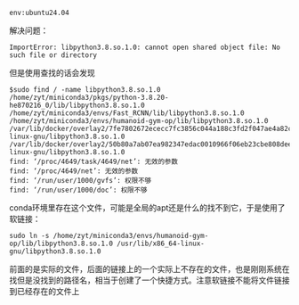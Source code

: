 `env:ubuntu24.04`

解决问题：

```
ImportError: libpython3.8.so.1.0: cannot open shared object file: No such file or directory
```

但是使用查找的话会发现

```
$sudo find / -name libpython3.8.so.1.0                                                   
/home/zyt/miniconda3/pkgs/python-3.8.20-he870216_0/lib/libpython3.8.so.1.0
/home/zyt/miniconda3/envs/Fast_RCNN/lib/libpython3.8.so.1.0
/home/zyt/miniconda3/envs/humanoid-gym-op/lib/libpython3.8.so.1.0
/var/lib/docker/overlay2/7fe7802672ececc7fc3856c044a188c3fd2f047ae4a82ca2da6887b81a46a8fa/diff/usr/lib/x86_64-linux-gnu/libpython3.8.so.1.0
/var/lib/docker/overlay2/50b80a7ab07ea982347edac0010966f06eb23cbe808deedafcb0117993eab823/merged/usr/lib/x86_64-linux-gnu/libpython3.8.so.1.0
find: ‘/proc/4649/task/4649/net’: 无效的参数
find: ‘/proc/4649/net’: 无效的参数
find: ‘/run/user/1000/gvfs’: 权限不够
find: ‘/run/user/1000/doc’: 权限不够

```

conda环境里存在这个文件，可能是全局的apt还是什么的找不到它，于是使用了软链接：

```
sudo ln -s /home/zyt/miniconda3/envs/humanoid-gym-op/lib/libpython3.8.so.1.0 /usr/lib/x86_64-linux-gnu/libpython3.8.so.1.0 
```

前面的是实际的文件，后面的链接上的一个实际上不存在的文件，也是刚刚系统在找但是没找到的路径名，相当于创建了一个快捷方式。注意软链接不能将文件链接到已经存在的文件上